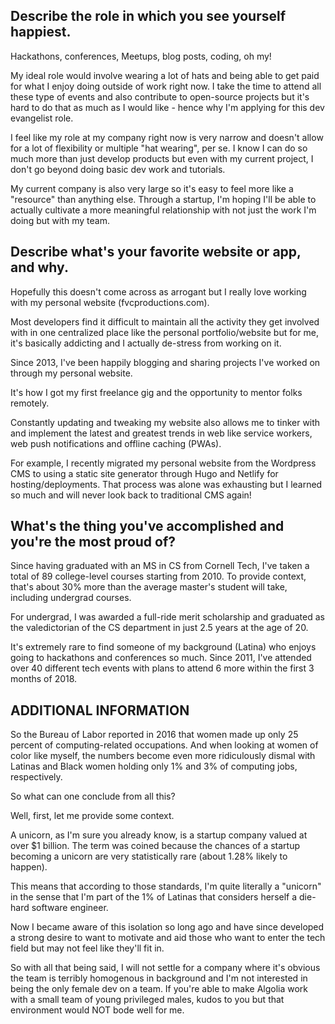 ## Describe the role in which you see yourself happiest.

Hackathons, conferences, Meetups, blog posts, coding, oh my!

My ideal role would involve wearing a lot of hats and being able to get paid for what I enjoy doing outside of work right now. I take the time to attend all these type of events and also contribute to open-source projects but it's hard to do that as much as I would like - hence why I'm applying for this dev evangelist role.

I feel like my role at my company right now is very narrow and doesn't allow for a lot of flexibility or multiple "hat wearing", per se. I know I can do so much more than just develop products but even with my current project, I don't go beyond doing basic dev work and tutorials.

My current company is also very large so it's easy to feel more like a "resource" than anything else. Through a startup, I'm hoping I'll be able to actually cultivate a more meaningful relationship with not just the work I'm doing but with my team.

## Describe what's your favorite website or app, and why.

Hopefully this doesn't come across as arrogant but I really love working with my personal website (fvcproductions.com).

Most developers find it difficult to maintain all the activity they get involved with in one centralized place like the personal portfolio/website but for me, it's basically addicting and I actually de-stress from working on it.

Since 2013, I've been happily blogging and sharing projects I've worked on through my personal website.

It's how I got my first freelance gig and the opportunity to mentor folks remotely.

Constantly updating and tweaking my website also allows me to tinker with and implement the latest and greatest trends in web like service workers, web push notifications and offline caching (PWAs).

For example, I recently migrated my personal website from the Wordpress CMS to using a static site generator through Hugo and Netlify for hosting/deployments. That process was alone was exhausting but I learned so much and will never look back to traditional CMS again!

## What's the thing you've accomplished and you're the most proud of?

Since having graduated with an MS in CS from Cornell Tech, I've taken a total of 89 college-level courses starting from 2010. To provide context, that's about 30% more than the average master's student will take, including undergrad courses.

For undergrad, I was awarded a full-ride merit scholarship and graduated as the valedictorian of the CS department in just 2.5 years at the age of 20.

It's extremely rare to find someone of my background (Latina) who enjoys going to hackathons and conferences so much. Since 2011, I've attended over 40 different tech events with plans to attend 6 more within the first 3 months of 2018.

## ADDITIONAL INFORMATION

So the Bureau of Labor reported in 2016 that women made up only 25 percent of computing-related occupations. And when looking at women of color like myself, the numbers become even more ridiculously dismal with Latinas and Black women holding only 1% and 3% of computing jobs, respectively.

So what can one conclude from all this?

Well, first, let me provide some context.

A unicorn, as I'm sure you already know, is a startup company valued at over $1 billion. The term was coined because the chances of a startup becoming a unicorn are very statistically rare (about 1.28% likely to happen).

This means that according to those standards, I'm quite literally a "unicorn" in the sense that I'm part of the 1% of Latinas that considers herself a die-hard software engineer.

Now I became aware of this isolation so long ago and have since developed a strong desire to want to motivate and aid those who want to enter the tech field but may not feel like they'll fit in.

So with all that being said, I will not settle for a company where it's obvious the team is terribly homogenous in background and I'm not interested in being the only female dev on a team. If you're able to make Algolia work with a small team of young privileged males, kudos to you but that environment would NOT bode well for me.
